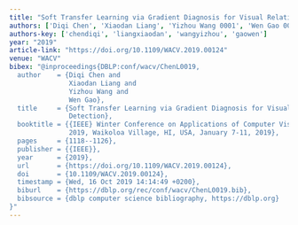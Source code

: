 ```yaml
---
title: "Soft Transfer Learning via Gradient Diagnosis for Visual Relationship Detection"
authors: ['Diqi Chen', 'Xiaodan Liang', 'Yizhou Wang 0001', 'Wen Gao 0001']
authors-key: ['chendiqi', 'liangxiaodan', 'wangyizhou', 'gaowen']
year: "2019"
article-link: "https://doi.org/10.1109/WACV.2019.00124"
venue: "WACV"
bibex: "@inproceedings{DBLP:conf/wacv/ChenL0019,
  author    = {Diqi Chen and
               Xiaodan Liang and
               Yizhou Wang and
               Wen Gao},
  title     = {Soft Transfer Learning via Gradient Diagnosis for Visual Relationship
               Detection},
  booktitle = {{IEEE} Winter Conference on Applications of Computer Vision, {WACV}
               2019, Waikoloa Village, HI, USA, January 7-11, 2019},
  pages     = {1118--1126},
  publisher = {{IEEE}},
  year      = {2019},
  url       = {https://doi.org/10.1109/WACV.2019.00124},
  doi       = {10.1109/WACV.2019.00124},
  timestamp = {Wed, 16 Oct 2019 14:14:49 +0200},
  biburl    = {https://dblp.org/rec/conf/wacv/ChenL0019.bib},
  bibsource = {dblp computer science bibliography, https://dblp.org}
}"
---
```

